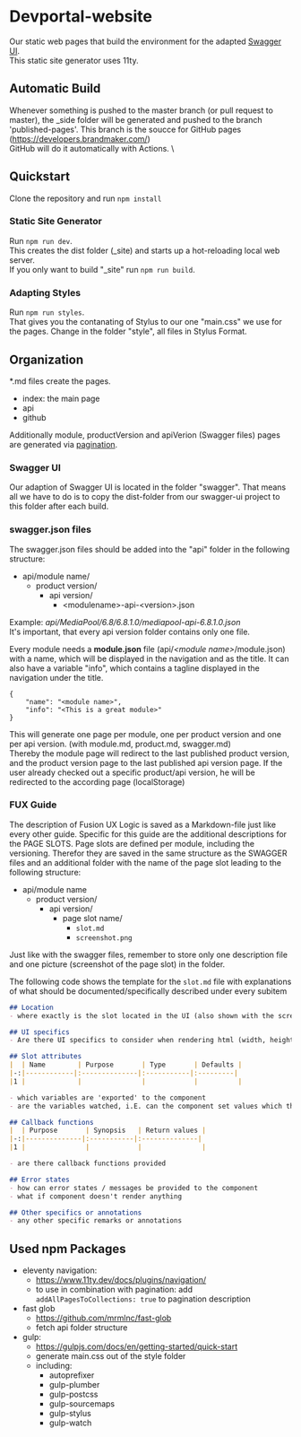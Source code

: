 # Devportal-website

Our static web pages that build the environment for the adapted [Swagger UI](https://github.com/brandmaker/swagger-ui). \
This static site generator uses 11ty. 

## Automatic Build
Whenever something is pushed to the master branch (or pull request to master), the _side folder will be generated and pushed to the branch 'published-pages'. This branch is the soucce for GitHub pages (https://developers.brandmaker.com/) \
GitHub will do it automatically with Actions. \


## Quickstart
Clone the repository and run `npm install`

### Static Site Generator
Run `npm run dev`. \
This creates the dist folder (_site) and starts up a hot-reloading local web server. \
If you only want to build "_site" run `npm run build`.

### Adapting Styles
Run `npm run styles`. \
That gives you the contanating of Stylus to our one "main.css" we use for the pages. Change in the folder "style", all files in Stylus Format.

## Organization
*.md files create the pages. 
- index: the main page
- api
- github

Additionally module, productVersion and apiVerion (Swagger files) pages are generated via [pagination](https://www.11ty.dev/docs/pagination/).

### Swagger UI
Our adaption of Swagger UI is located in the folder "swagger". That means all we have to do is to copy the dist-folder from our swagger-ui project to this folder after each build.

### swagger.json files
The swagger.json files should be added into the "api" folder in the following structure: 
- api/module name/
    - product version/
        - api version/
            - \<modulename>-api-\<version>.json

Example: _api/MediaPool/6.8/6.8.1.0/mediapool-api-6.8.1.0.json_ \
It's important, that every api version folder contains only one file.

Every module needs a **module.json** file (api/_\<module name>_/module.json) with a name, which will be displayed in the navigation and as the title. It can also have a variable "info", which contains a tagline displayed in the navigation under the title.
```
{
    "name": "<module name>",
    "info": "<This is a great module>"
}
```

This will generate one page per module, one per product version and one per api version. (with module.md, product.md, swagger.md) \
Thereby the module page will redirect to the last published product version, and the product version page to the last published api version page. If the user already checked out a specific product/api version, he will be redirected to the according page (localStorage)

### FUX Guide
The description of Fusion UX Logic is saved as a Markdown-file just like every other guide. Specific for this guide are the additional descriptions for the PAGE SLOTS. Page slots are defined per module, including the versioning. Therefor they are saved in the same structure as the SWAGGER files and an additional folder with the name of the page slot leading to the following structure:
- api/module name
  - product version/
    - api version/
      - page slot name/
        - `slot.md`
        - `screenshot.png`

Just like with the swagger files, remember to store only one description file and one picture (screenshot of the page slot) in the folder.

The following code shows the template for the `slot.md` file with explanations of what should be documented/specifically described under every subitem
``` md
## Location
- where exactly is the slot located in the UI (also shown with the screenshot)

## UI specifics
- Are there UI specifics to consider when rendering html (width, heights, fonts, colors, events, resize, …)

## Slot attributes
|  | Name        | Purpose       | Type       | Defaults |
|-:|------------|:--------------|:-----------|:---------|
|1 |             |               |            |          |

- which variables are 'exported' to the component
- are the variables watched, i.E. can the component set values which then will be picked up by the caller again?

## Callback functions
|  | Purpose       | Synopsis   | Return values |
|-:|--------------|:-----------|:--------------|
|1 |               |            |               |

- are there callback functions provided

## Error states
- how can error states / messages be provided to the component
- what if component doesn't render anything

## Other specifics or annotations
- any other specific remarks or annotations

```

## Used npm Packages
- eleventy navigation: 
    - https://www.11ty.dev/docs/plugins/navigation/
    - to use in combination with pagination: add `addAllPagesToCollections: true` to pagination description
- fast glob 
    - https://github.com/mrmlnc/fast-glob
    - fetch api folder structure
- gulp:
    - https://gulpjs.com/docs/en/getting-started/quick-start
    - generate main.css out of the style folder
    - including:
        - autoprefixer
        - gulp-plumber
        - gulp-postcss
        - gulp-sourcemaps
        - gulp-stylus
        - gulp-watch

 
